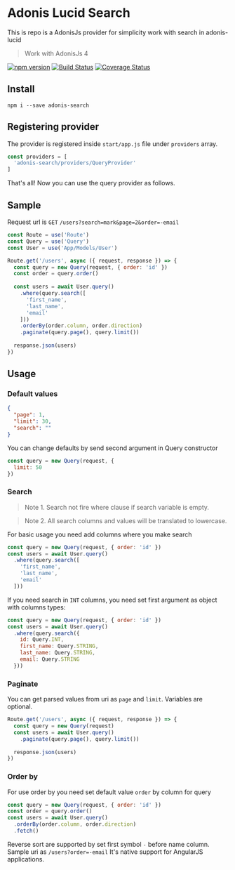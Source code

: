# Adonis Lucid Search

This is repo is a AdonisJs provider for simplicity work with search in adonis-lucid

> Work with AdonisJs 4

[![npm version](https://badge.fury.io/js/adonis-search.svg)](https://badge.fury.io/js/adonis-search)
[![Build Status](https://travis-ci.org/ntvsx193/adonis-search.svg?branch=master)](https://travis-ci.org/ntvsx193/adonis-search)
[![Coverage Status](https://coveralls.io/repos/github/ntvsx193/adonis-search/badge.svg?branch=master)](https://coveralls.io/github/ntvsx193/adonis-search?branch=master)

## Install

```
npm i --save adonis-search
```

## Registering provider

The provider is registered inside `start/app.js` file under `providers` array.

```js
const providers = [
  'adonis-search/providers/QueryProvider'
]
```

That's all! Now you can use the query provider as follows.

## Sample

Request url is `GET` `/users?search=mark&page=2&order=-email`

```js
const Route = use('Route')
const Query = use('Query')
const User = use('App/Models/User')

Route.get('/users', async ({ request, response }) => {
  const query = new Query(request, { order: 'id' })
  const order = query.order()
  
  const users = await User.query()
    .where(query.search([
      'first_name',
      'last_name',
      'email'
    ]))
    .orderBy(order.column, order.direction)
    .paginate(query.page(), query.limit())
    
  response.json(users)
})
```

## Usage

### Default values

```json
{
  "page": 1,
  "limit": 30,
  "search": ""
}
```

You can change defaults by send second argument in Query constructor

```js
const query = new Query(request, {
  limit: 50
})
```

### Search

> Note 1. Search not fire where clause if search variable is empty.

> Note 2. All search columns and values will be translated to lowercase.

For basic usage you need add columns where you make search

```js
const query = new Query(request, { order: 'id' })
const users = await User.query()
  .where(query.search([
    'first_name',
    'last_name',
    'email'
  ]))
```

If you need search in `INT` columns, you need set first argument as object with columns types:

```js
const query = new Query(request, { order: 'id' })
const users = await User.query()
  .where(query.search({
    id: Query.INT,
    first_name: Query.STRING,
    last_name: Query.STRING,
    email: Query.STRING
  }))
```

### Paginate

You can get parsed values from uri as `page` and `limit`. Variables are optional.

```js
Route.get('/users', async ({ request, response }) => {
  const query = new Query(request)
  const users = await User.query()
    .paginate(query.page(), query.limit())
    
  response.json(users)
})
```

### Order by

For use order by you need set default value `order` by column for query

```js
const query = new Query(request, { order: 'id' })
const order = query.order()
const users = await User.query()
  .orderBy(order.column, order.direction)
  .fetch()
```

Reverse sort are supported by set first symbol `-` before name column. Sample uri as `/users?order=-email`
It's native support for AngularJS applications. 
